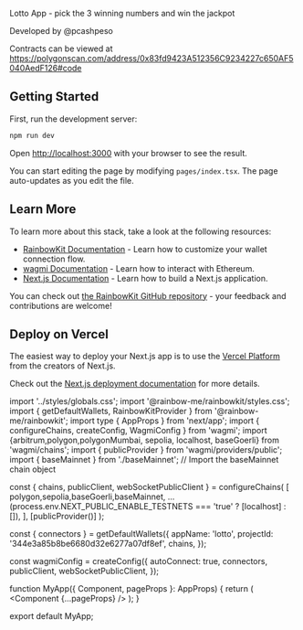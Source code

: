 Lotto App - pick the 3 winning numbers and win the jackpot

Developed by @pcashpeso 

Contracts can be viewed at https://polygonscan.com/address/0x83fd9423A512356C9234227c650AF5040AedF126#code

## Getting Started

First, run the development server:

```bash
npm run dev
```

Open [http://localhost:3000](http://localhost:3000) with your browser to see the result.

You can start editing the page by modifying `pages/index.tsx`. The page auto-updates as you edit the file.

## Learn More

To learn more about this stack, take a look at the following resources:

- [RainbowKit Documentation](https://rainbowkit.com) - Learn how to customize your wallet connection flow.
- [wagmi Documentation](https://wagmi.sh) - Learn how to interact with Ethereum.
- [Next.js Documentation](https://nextjs.org/docs) - Learn how to build a Next.js application.

You can check out [the RainbowKit GitHub repository](https://github.com/rainbow-me/rainbowkit) - your feedback and contributions are welcome!

## Deploy on Vercel

The easiest way to deploy your Next.js app is to use the [Vercel Platform](https://vercel.com/new?utm_medium=default-template&filter=next.js&utm_source=create-next-app&utm_campaign=create-next-app-readme) from the creators of Next.js.

Check out the [Next.js deployment documentation](https://nextjs.org/docs/deployment) for more details.


import '../styles/globals.css';
import '@rainbow-me/rainbowkit/styles.css';
import { getDefaultWallets, RainbowKitProvider } from '@rainbow-me/rainbowkit';
import type { AppProps } from 'next/app';
import { configureChains, createConfig, WagmiConfig } from 'wagmi';
import {arbitrum,polygon,polygonMumbai, sepolia, localhost, baseGoerli} from 'wagmi/chains';
import { publicProvider } from 'wagmi/providers/public';
import { baseMainnet } from './baseMainnet'; // Import the baseMainnet chain object

const { chains, publicClient, webSocketPublicClient } = configureChains(
  [
    polygon,sepolia,baseGoerli,baseMainnet,
    ...(process.env.NEXT_PUBLIC_ENABLE_TESTNETS === 'true' ? [localhost] : []),
  ],
  [publicProvider()]
);

const { connectors } = getDefaultWallets({
  appName: 'lotto',
  projectId: '344e3a85b8be6680d32e6277a07df8ef',
  chains,
});

const wagmiConfig = createConfig({
  autoConnect: true,
  connectors,
  publicClient,
  webSocketPublicClient,
});

function MyApp({ Component, pageProps }: AppProps) {
  return (
    <WagmiConfig config={wagmiConfig}>
      <RainbowKitProvider chains={chains}>
        <Component {...pageProps} />
      </RainbowKitProvider>
    </WagmiConfig>
  );
}

export default MyApp;